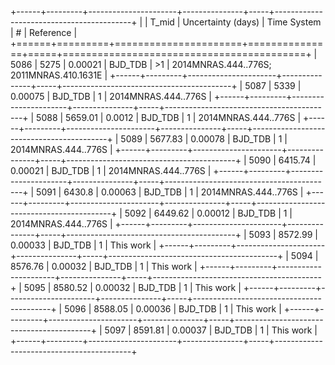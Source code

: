 +------+---------+----------------------+---------------+-----+------------------------------------------+
|      |   T_mid |   Uncertainty (days) | Time System   | #   | Reference                                |
+======+=========+======================+===============+=====+==========================================+
| 5086 | 5275    |              0.00021 | BJD_TDB       | >1  | 2014MNRAS.444..776S; 2011MNRAS.410.1631E |
+------+---------+----------------------+---------------+-----+------------------------------------------+
| 5087 | 5339    |              0.00075 | BJD_TDB       | 1   | 2014MNRAS.444..776S                      |
+------+---------+----------------------+---------------+-----+------------------------------------------+
| 5088 | 5659.01 |              0.0012  | BJD_TDB       | 1   | 2014MNRAS.444..776S                      |
+------+---------+----------------------+---------------+-----+------------------------------------------+
| 5089 | 5677.83 |              0.00078 | BJD_TDB       | 1   | 2014MNRAS.444..776S                      |
+------+---------+----------------------+---------------+-----+------------------------------------------+
| 5090 | 6415.74 |              0.00021 | BJD_TDB       | 1   | 2014MNRAS.444..776S                      |
+------+---------+----------------------+---------------+-----+------------------------------------------+
| 5091 | 6430.8  |              0.00063 | BJD_TDB       | 1   | 2014MNRAS.444..776S                      |
+------+---------+----------------------+---------------+-----+------------------------------------------+
| 5092 | 6449.62 |              0.00012 | BJD_TDB       | 1   | 2014MNRAS.444..776S                      |
+------+---------+----------------------+---------------+-----+------------------------------------------+
| 5093 | 8572.99 |              0.00033 | BJD_TDB       | 1   | This work                                |
+------+---------+----------------------+---------------+-----+------------------------------------------+
| 5094 | 8576.76 |              0.00032 | BJD_TDB       | 1   | This work                                |
+------+---------+----------------------+---------------+-----+------------------------------------------+
| 5095 | 8580.52 |              0.00032 | BJD_TDB       | 1   | This work                                |
+------+---------+----------------------+---------------+-----+------------------------------------------+
| 5096 | 8588.05 |              0.00036 | BJD_TDB       | 1   | This work                                |
+------+---------+----------------------+---------------+-----+------------------------------------------+
| 5097 | 8591.81 |              0.00037 | BJD_TDB       | 1   | This work                                |
+------+---------+----------------------+---------------+-----+------------------------------------------+